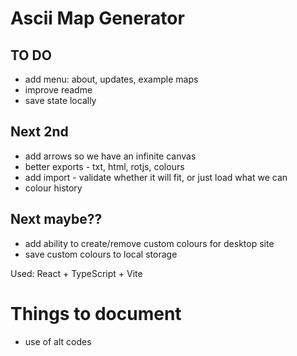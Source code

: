 # Ascii Map Generator

## TO DO
- add menu: about, updates, example maps
- improve readme
- save state locally

## Next 2nd
- add arrows so we have an infinite canvas
- better exports - txt, html, rotjs, colours
- add import - validate whether it will fit, or just load what we can
- colour history

## Next maybe??
- add ability to create/remove custom colours for desktop site
- save custom colours to local storage



Used: React + TypeScript + Vite


# Things to document

- use of alt codes